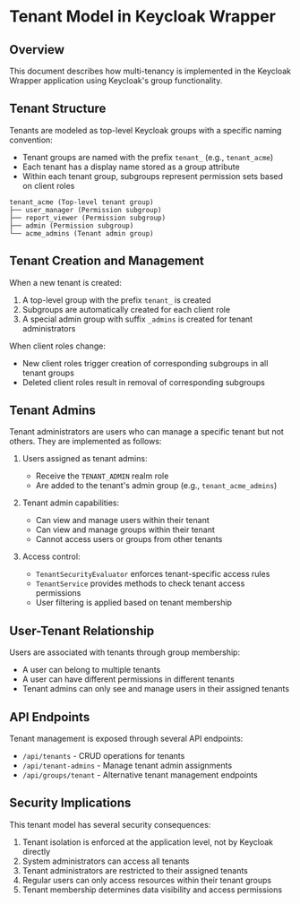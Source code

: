 # Tenant Model in Keycloak Wrapper

## Overview

This document describes how multi-tenancy is implemented in the Keycloak Wrapper application using Keycloak's group functionality.

## Tenant Structure

Tenants are modeled as top-level Keycloak groups with a specific naming convention:

- Tenant groups are named with the prefix `tenant_` (e.g., `tenant_acme`)
- Each tenant has a display name stored as a group attribute
- Within each tenant group, subgroups represent permission sets based on client roles

```
tenant_acme (Top-level tenant group)
├── user_manager (Permission subgroup)
├── report_viewer (Permission subgroup)
├── admin (Permission subgroup)
└── acme_admins (Tenant admin group)
```

## Tenant Creation and Management

When a new tenant is created:

1. A top-level group with the prefix `tenant_` is created
2. Subgroups are automatically created for each client role
3. A special admin group with suffix `_admins` is created for tenant administrators

When client roles change:
- New client roles trigger creation of corresponding subgroups in all tenant groups
- Deleted client roles result in removal of corresponding subgroups

## Tenant Admins

Tenant administrators are users who can manage a specific tenant but not others. They are implemented as follows:

1. Users assigned as tenant admins:
   - Receive the `TENANT_ADMIN` realm role
   - Are added to the tenant's admin group (e.g., `tenant_acme_admins`)

2. Tenant admin capabilities:
   - Can view and manage users within their tenant
   - Can view and manage groups within their tenant
   - Cannot access users or groups from other tenants

3. Access control:
   - `TenantSecurityEvaluator` enforces tenant-specific access rules
   - `TenantService` provides methods to check tenant access permissions
   - User filtering is applied based on tenant membership

## User-Tenant Relationship

Users are associated with tenants through group membership:
- A user can belong to multiple tenants
- A user can have different permissions in different tenants
- Tenant admins can only see and manage users in their assigned tenants

## API Endpoints

Tenant management is exposed through several API endpoints:
- `/api/tenants` - CRUD operations for tenants
- `/api/tenant-admins` - Manage tenant admin assignments
- `/api/groups/tenant` - Alternative tenant management endpoints

## Security Implications

This tenant model has several security consequences:

1. Tenant isolation is enforced at the application level, not by Keycloak directly
2. System administrators can access all tenants
3. Tenant administrators are restricted to their assigned tenants
4. Regular users can only access resources within their tenant groups
5. Tenant membership determines data visibility and access permissions
